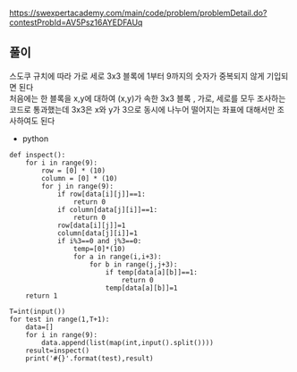 https://swexpertacademy.com/main/code/problem/problemDetail.do?contestProbId=AV5Psz16AYEDFAUq
## 풀이
스도쿠 규치에 따라 가로 세로 3x3 블록에 1부터 9까지의 숫자가 중복되지 않게 기입되면 된다
<br>
처음에는 한 블록을 x,y에 대하여 (x,y)가 속한 3x3 블록 , 가로, 세로를 모두 조사하는 코드로 통과했는데 3x3은 x와 y가 3으로 동시에 나누어 떨어지는 좌표에 대해서만 조사하여도 된다
- python
```
def inspect():
    for i in range(9):
        row = [0] * (10)
        column = [0] * (10)
        for j in range(9):
            if row[data[i][j]]==1:
                return 0
            if column[data[j][i]]==1:
                return 0
            row[data[i][j]]=1
            column[data[j][i]]=1
            if i%3==0 and j%3==0:
                temp=[0]*(10)
                for a in range(i,i+3):
                    for b in range(j,j+3):
                        if temp[data[a][b]]==1:
                            return 0
                        temp[data[a][b]]=1
    return 1

T=int(input())
for test in range(1,T+1):
    data=[]
    for i in range(9):
        data.append(list(map(int,input().split())))
    result=inspect()
    print('#{}'.format(test),result)
```
